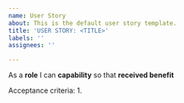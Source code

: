 ```yaml
---
name: User Story
about: This is the default user story template.
title: 'USER STORY: <TITLE>'
labels: ''
assignees: ''

---
```


As a **role** I can **capability** so that **received benefit**

Acceptance criteria:
1. 
